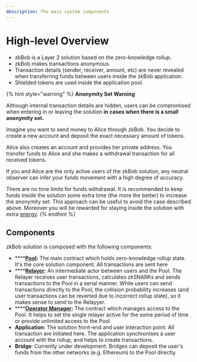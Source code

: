 ```yaml
---
description: The main system components
---
```


# High-level Overview

* zkBob is a Layer 2 solution based on the zero-knowledge rollup.&#x20;
* zkBob makes transactions anonymous.
* Transaction details (sender, receiver, amount, etc) are never revealed when transferring funds between users inside the zkBob application.&#x20;
* Shielded tokens are used inside the application pool.

{% hint style="warning" %}
**Anonymity Set Warning**

Although internal transaction details are hidden, users can be compromised when entering in or leaving the solution **in cases when there is a small anonymity set.**

Imagine you want to send money to Alice through zkBob. You decide to create a new account and deposit the exact necessary amount of tokens.&#x20;

Alice also creates an account and provides her private address. You transfer funds to Alice and she makes a withdrawal transaction for all received tokens.&#x20;

If you and Alice are the only active users of the zkBob solution, any neutral observer can infer your funds movement with a high degree of accuracy.

There are no time limits for funds withdrawal. It is recommended to keep funds inside the solution some extra time (the more the better) to increase the anonymity set. This approach can be useful to avoid the case described above. Moreover you will be rewarded for staying inside the solution with extra [energy](energy.md).
{% endhint %}

## Components&#x20;

zkBob solution is composed with the following components:

* ****[**Pool**](contracts-and-circuits/the-pool-contract/)**:** The main contract which holds zero-knowledge rollup state. It's the core solution component. All transactions are sent here
* ****[**Relayer**](relayer-node/)**:** An intermediate actor between users and the Pool. The Relayer receives user transactions, calculates zkSNARKs and sends transactions to the Pool in a serial manner. While users can send transactions directly to the Pool, the collision probability increases (and user transactions can be reverted due to incorrect rollup state), so it makes sense to send to the Relayyer.
* ****[**Operator Manager**](contracts-and-circuits/operator-manager-contract/)**:** The contract which manages access to the Pool. It helps to set the single relayer active for the some period of time or provide unlimited access to the Pool
* **Application**: The solution front-end and user interaction point. All transaction are initiated here. The application synchronises a user account with the rollup, and helps to create transactions.
* **Bridge**: Currently under development. Bridges can deposit the user's funds from the other networks (e.g. Ethereum) to the Pool directly.

